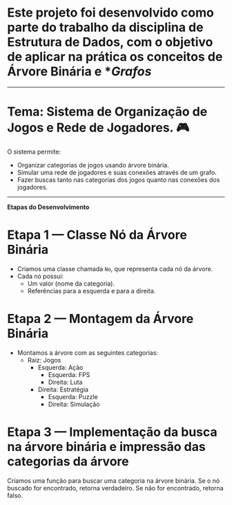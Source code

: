 # Este projeto foi desenvolvido como parte do trabalho da disciplina de **Estrutura de Dados**, com o objetivo de aplicar na prática os conceitos de **Árvore Binária** e **Grafos*


---
# Tema: Sistema de Organização de Jogos e Rede de Jogadores. 🎮

O sistema permite:
- Organizar categorias de jogos usando árvore binária.
- Simular uma rede de jogadores e suas conexões através de um grafo.
- Fazer buscas tanto nas categorias dos jogos quanto nas conexões dos jogadores.
---


**Etapas do Desenvolvimento**
# Etapa 1 — Classe Nó da Árvore Binária
- Criamos uma classe chamada `No`, que representa cada nó da árvore.
- Cada nó possui:
  - Um valor (nome da categoria).
  - Referências para a esquerda e para a direita.

# Etapa 2 — Montagem da Árvore Binária
- Montamos a árvore com as seguintes categorias:
  - Raiz: Jogos
    - Esquerda: Ação
      - Esquerda: FPS
      - Direita: Luta
    - Direita: Estratégia
      - Esquerda: Puzzle
      - Direita: Simulação

# Etapa 3 — Implementação da busca na árvore binária e impressão das categorias da árvore
Criamos uma função para buscar uma categoria na árvore binária.
Se o nó buscado for encontrado, retorna verdadeiro.
Se não for encontrado, retorna falso.

